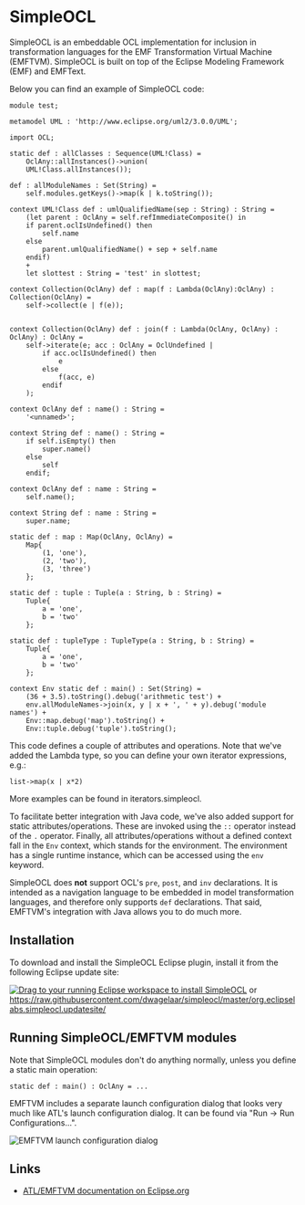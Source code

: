 # SimpleOCL
SimpleOCL is an embeddable OCL implementation for inclusion in transformation languages for the EMF Transformation Virtual Machine (EMFTVM). SimpleOCL is built on top of the Eclipse Modeling Framework (EMF) and EMFText.

Below you can find an example of SimpleOCL code:

```
module test;

metamodel UML : 'http://www.eclipse.org/uml2/3.0.0/UML';

import OCL;

static def : allClasses : Sequence(UML!Class) =
	OclAny::allInstances()->union(
	UML!Class.allInstances());

def : allModuleNames : Set(String) =
	self.modules.getKeys()->map(k | k.toString());

context UML!Class def : umlQualifiedName(sep : String) : String =
	(let parent : OclAny = self.refImmediateComposite() in
	if parent.oclIsUndefined() then
		self.name
	else
		parent.umlQualifiedName() + sep + self.name
	endif)
	+
	let slottest : String = 'test' in slottest;

context Collection(OclAny) def : map(f : Lambda(OclAny):OclAny) : Collection(OclAny) =
	self->collect(e | f(e));


context Collection(OclAny) def : join(f : Lambda(OclAny, OclAny) : OclAny) : OclAny =
	self->iterate(e; acc : OclAny = OclUndefined |
		if acc.oclIsUndefined() then
			e
		else 
			f(acc, e)
		endif
	);

context OclAny def : name() : String =
	'<unnamed>';

context String def : name() : String =
	if self.isEmpty() then
		super.name()
	else
		self
	endif;
	
context OclAny def : name : String =
	self.name();

context String def : name : String =
	super.name;

static def : map : Map(OclAny, OclAny) =
	Map{
		(1, 'one'),
		(2, 'two'),
		(3, 'three')
	};

static def : tuple : Tuple(a : String, b : String) =
	Tuple{
		a = 'one',
		b = 'two'
	};
	
static def : tupleType : TupleType(a : String, b : String) =
	Tuple{
		a = 'one',
		b = 'two'
	};
	
context Env static def : main() : Set(String) =
	(36 + 3.5).toString().debug('arithmetic test') +
	env.allModuleNames->join(x, y | x + ', ' + y).debug('module names') +
	Env::map.debug('map').toString() +
	Env::tuple.debug('tuple').toString();
```

This code defines a couple of attributes and operations. Note that we've added the Lambda type, so you can define your own iterator expressions, e.g.:

```ocl
list->map(x | x*2)
```

More examples can be found in iterators.simpleocl.

To facilitate better integration with Java code, we've also added support for static attributes/operations. These are invoked using the `::` operator instead of the `.` operator. Finally, all attributes/operations without a defined context fall in the `Env` context, which stands for the environment. The environment has a single runtime instance, which can be accessed using the `env` keyword.

SimpleOCL does **not** support OCL's `pre`, `post`, and `inv` declarations. It is intended as a navigation language to be embedded in model transformation languages, and therefore only supports `def` declarations. That said, EMFTVM's integration with Java allows you to do much more.

## Installation
To download and install the SimpleOCL Eclipse plugin, install it from the following Eclipse update site:

<a href="http://marketplace.eclipse.org/marketplace-client-intro?mpc_install=609072" class="drag" title="Drag to your running Eclipse workspace to install SimpleOCL"><img class="img-responsive" src="https://marketplace.eclipse.org/sites/all/themes/solstice/public/images/marketplace/btn-install.png" alt="Drag to your running Eclipse workspace to install SimpleOCL" /></a> or https://raw.githubusercontent.com/dwagelaar/simpleocl/master/org.eclipselabs.simpleocl.updatesite/

## Running SimpleOCL/EMFTVM modules
Note that SimpleOCL modules don't do anything normally, unless you define a static main operation:

```ocl
static def : main() : OclAny = ...
```

EMFTVM includes a separate launch configuration dialog that looks very much like ATL's launch configuration dialog. It can be found via "Run -> Run Configurations...".

![EMFTVM launch configuration dialog](https://wiki.eclipse.org/images/d/d4/Emftvmlaunchconfiguration.png)

## Links
* [ATL/EMFTVM documentation on Eclipse.org](http://wiki.eclipse.org/ATL/EMFTVM)
